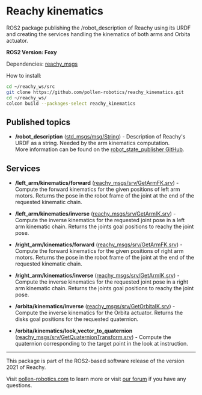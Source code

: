 # Reachy kinematics

ROS2 package publishing the /robot_description of Reachy using its URDF and creating the services handling the kinematics of both arms and Orbita actuator.


**ROS2 Version: Foxy**

Dependencies: [reachy_msgs](https://github.com/pollen-robotics/reachy_msgs)

How to install:

```bash
cd ~/reachy_ws/src
git clone https://github.com/pollen-robotics/reachy_kinematics.git
cd ~/reachy_ws/
colcon build --packages-select reachy_kinematics
```


## Published topics

* **/robot_description**  ([std_msgs/msg/String](http://docs.ros.org/en/melodic/api/std_msgs/html/msg/String.html)) - Description of Reachy's URDF as a string. Needed by the arm kinematics computation. </br> More information can be found on the [robot_state_publisher GitHub](https://github.com/ros/robot_state_publisher/tree/foxy).


## Services

* **/left_arm/kinematics/forward** ([reachy_msgs/srv/GetArmFK.srv](https://github.com/pollen-robotics/reachy_msgs/blob/master/srv/GetArmFK.srv)) - Compute the forward kinematics for the given positions of left arm motors. Returns the pose in the robot frame of the joint at the end of the requested kinematic chain.

* **/left_arm/kinematics/inverse** ([reachy_msgs/srv/GetArmIK.srv](https://github.com/pollen-robotics/reachy_msgs/blob/master/srv/GetArmIK.srv)) - Compute the inverse kinematics for the requested joint pose in a left arm kinematic chain. Returns the joints goal positions to reachy the joint pose.

* **/right_arm/kinematics/forward** ([reachy_msgs/srv/GetArmFK.srv](https://github.com/pollen-robotics/reachy_msgs/blob/master/srv/GetArmFK.srv)) - Compute the forward kinematics for the given positions of right arm motors. Returns the pose in the robot frame of the joint at the end of the requested kinematic chain.

* **/right_arm/kinematics/inverse** ([reachy_msgs/srv/GetArmIK.srv](https://github.com/pollen-robotics/reachy_msgs/blob/master/srv/GetArmIK.srv)) - Compute the inverse kinematics for the requested joint pose in a right arm kinematic chain. Returns the joints goal positions to reachy the joint pose.

* **/orbita/kinematics/inverse** ([reachy_msgs/srv/GetOrbitaIK.srv](https://github.com/pollen-robotics/reachy_msgs/blob/master/srv/GetOrbitaIK.srv)) - Compute the inverse kinematics for the Orbita actuator. Returns the disks goal positions for the requested quaternion.

* **/orbita/kinematics/look_vector_to_quaternion** ([reachy_msgs/srv/GetQuaternionTransform.srv](https://github.com/pollen-robotics/reachy_msgs/blob/master/srv/GetQuaternionTransform.srv)) - Compute the quaternion corresponding to the target point in the look at instruction. 

---
This package is part of the ROS2-based software release of the version 2021 of Reachy.


Visit [pollen-robotics.com](https://pollen-robotics.com) to learn more or visit [our forum](https://forum.pollen-robotics.com) if you have any questions.
